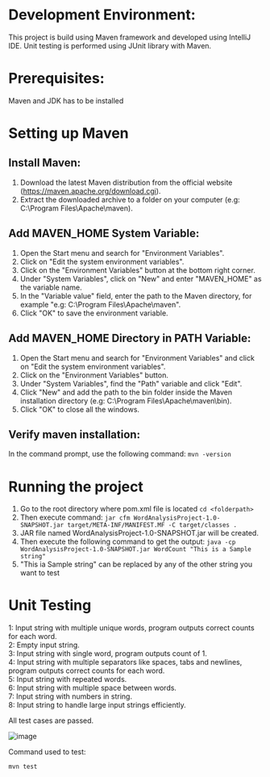 <h1>Development Environment:</h1>

This project is build using Maven framework and developed using IntelliJ IDE. Unit testing is performed using JUnit library with Maven.

<h1>Prerequisites:</h1>
Maven and JDK has to be installed

<h1>Setting up Maven</h1>
<h2>Install Maven:</h2>

1. Download the latest Maven distribution from the official website (https://maven.apache.org/download.cgi).
2. Extract the downloaded archive to a folder on your computer (e.g: C:\Program Files\Apache\maven).

<h2>Add MAVEN_HOME System Variable:</h2>

1. Open the Start menu and search for "Environment Variables".<br>
2. Click on "Edit the system environment variables". <br>
3. Click on the "Environment Variables" button at the bottom right corner. <br>
4. Under "System Variables", click on "New" and enter "MAVEN_HOME" as the variable name. <br>
5. In the "Variable value" field, enter the path to the Maven directory, for example "e.g: C:\Program Files\Apache\maven". <br>
6. Click "OK" to save the environment variable.

<h2>Add MAVEN_HOME Directory in PATH Variable:</h2>

1. Open the Start menu and search for "Environment Variables" and click on "Edit the system environment variables".
2. Click on the "Environment Variables" button.
3. Under "System Variables", find the "Path" variable and click "Edit".
4. Click "New" and add the path to the bin folder inside the Maven installation directory (e.g: C:\Program Files\Apache\maven\bin).
5. Click "OK" to close all the windows.

<h2>Verify maven installation:</h2>

In the command prompt, use the following command:
`mvn -version`

<h1>Running the project</h1>

1. Go to the root directory where pom.xml file is located
`cd <folderpath>`
2. Then execute command: `jar cfm WordAnalysisProject-1.0-SNAPSHOT.jar target/META-INF/MANIFEST.MF -C target/classes .`
3. JAR file named WordAnalysisProject-1.0-SNAPSHOT.jar will be created.
4. Then execute the following command to get the output:
`java -cp WordAnalysisProject-1.0-SNAPSHOT.jar WordCount "This is a Sample string"`
5. "This ia Sample string" can be replaced by any of the other string you want to test

<h1>Unit Testing</h1>

1: Input string with multiple unique words, program outputs correct counts for each word.<br>
2: Empty input string.<br>
3: Input string with single word, program outputs count of 1.<br>
4: Input string with multiple separators like spaces, tabs and newlines, program outputs correct counts for each word.<br>
5: Input string with repeated words.<br>
6: Input string with multiple space between words.<br>
7: Input string with numbers in string.<br>
8: Input string to handle large input strings efficiently.

All test cases are passed.

![image](https://user-images.githubusercontent.com/71215436/228964147-fafd638e-a820-49bb-a97b-b3079feceafa.png)

Command used to test:

`mvn test`
